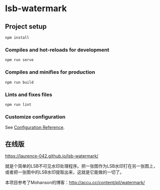 # lsb-watermark

## Project setup
```
npm install
```

### Compiles and hot-reloads for development
```
npm run serve
```

### Compiles and minifies for production
```
npm run build
```

### Lints and fixes files
```
npm run lint
```

### Customize configuration
See [Configuration Reference](https://cli.vuejs.org/config/).

## 在线版
https://laurence-042.github.io/lsb-watermark/

就是个简单的LSB不可见水印处理程序。把一张图作为LSB水印打在另一张图上，或者把一张图中的LSB水印提取出来，这就是它能做的一切了。

本项目参考了Mohanson的博客：http://accu.cc/content/pil/watermark/